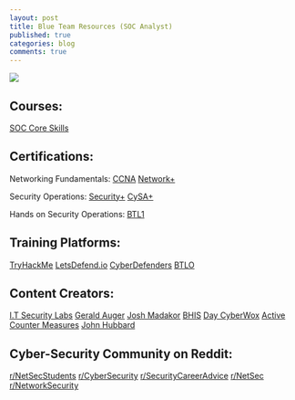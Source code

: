 ```yaml
---
layout: post
title: Blue Team Resources (SOC Analyst)
published: true
categories: blog
comments: true
---
```

![]({{site.baseurl}}/images/blueboy.jpg)

## Courses:
[SOC Core Skills](https://www.antisyphontraining.com/soc-core-skills-w-john-strand/)

## Certifications:
Networking Fundamentals:
[CCNA](https://www.cisco.com/c/en/us/training-events/training-certifications/certifications/associate/ccna.html)
[Network+](https://www.comptia.org/certifications/network)

Security Operations:
[Security+](https://www.comptia.org/certifications/security)
[CySA+](https://www.comptia.org/certifications/cybersecurity-analyst)

Hands on Security Operations:
[BTL1](https://securityblue.team/why-btl1/)

## Training Platforms:
[TryHackMe](https://tryhackme.com/path/outline/blueteam)
[LetsDefend.io](https://letsdefend.io/)
[CyberDefenders](https://cyberdefenders.org/)
[BTLO](https://blueteamlabs.online/)

## Content Creators:
[I.T Security Labs](https://www.youtube.com/c/ITSecurityLabs)
[Gerald Auger](https://www.youtube.com/c/GeraldAuger)
[Josh Madakor](https://www.youtube.com/c/JoshMadakor)
[BHIS](https://www.youtube.com/c/BlackHillsInformationSecurity)
[Day CyberWox](https://www.youtube.com/c/DayCyberwox)
[Active Counter Measures](https://www.youtube.com/c/ActiveCountermeasures)
[John Hubbard](https://www.youtube.com/c/SecHubb)

## Cyber-Security Community on Reddit: 
[r/NetSecStudents](https://www.reddit.com/r/netsecstudents/)
[r/CyberSecurity](https://www.reddit.com/r/Cybersecurity/)
[r/SecurityCareerAdvice]( https://www.reddit.com/r/SecurityCareerAdvice/)
[r/NetSec](https://www.reddit.com/r/NetSec/)
[r/NetworkSecurity](https://www.reddit.com/r/NetworkSecurity/)
